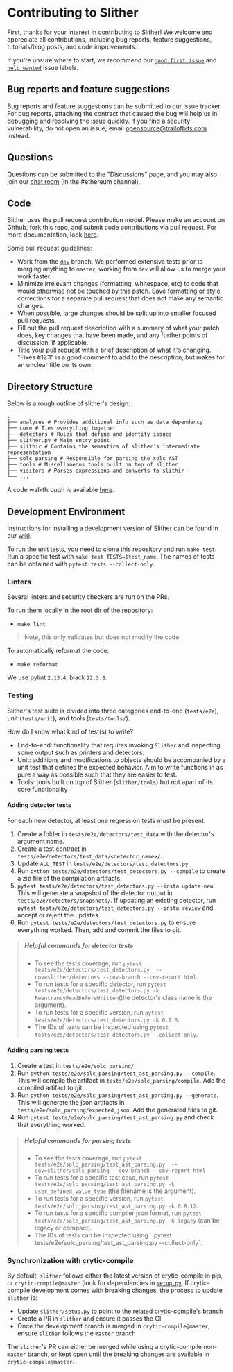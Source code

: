 # Contributing to Slither

First, thanks for your interest in contributing to Slither! We welcome and appreciate all contributions, including bug reports, feature suggestions, tutorials/blog posts, and code improvements.

If you're unsure where to start, we recommend our [`good first issue`](https://github.com/crytic/slither/issues?q=is%3Aissue+is%3Aopen+label%3A%22good+first+issue%22) and [`help wanted`](https://github.com/crytic/slither/issues?q=is%3Aissue+is%3Aopen+label%3A%22help+wanted%22) issue labels.

## Bug reports and feature suggestions

Bug reports and feature suggestions can be submitted to our issue tracker. For bug reports, attaching the contract that caused the bug will help us in debugging and resolving the issue quickly. If you find a security vulnerability, do not open an issue; email opensource@trailofbits.com instead.

## Questions

Questions can be submitted to the "Discussions" page, and you may also join our [chat room](https://empireslacking.herokuapp.com/) (in the #ethereum channel).

## Code

Slither uses the pull request contribution model. Please make an account on Github, fork this repo, and submit code contributions via pull request. For more documentation, look [here](https://guides.github.com/activities/forking/).

Some pull request guidelines:

- Work from the [`dev`](https://github.com/crytic/slither/tree/dev) branch. We performed extensive tests prior to merging anything to `master`, working from `dev` will allow us to merge your work faster.
- Minimize irrelevant changes (formatting, whitespace, etc) to code that would otherwise not be touched by this patch. Save formatting or style corrections for a separate pull request that does not make any semantic changes.
- When possible, large changes should be split up into smaller focused pull requests.
- Fill out the pull request description with a summary of what your patch does, key changes that have been made, and any further points of discussion, if applicable.
- Title your pull request with a brief description of what it's changing. "Fixes #123" is a good comment to add to the description, but makes for an unclear title on its own.

## Directory Structure

Below is a rough outline of slither's design:

```text
.
├── analyses # Provides additional info such as data dependency 
├── core # Ties everything together
├── detectors # Rules that define and identify issues 
├── slither.py # Main entry point
├── slithir # Contains the semantics of slither's intermediate representation
├── solc_parsing # Responsible for parsing the solc AST
├── tools # Miscellaneous tools built on top of slither
├── visitors # Parses expressions and converts to slithir
└── ...
```

A code walkthrough is available [here](https://www.youtube.com/watch?v=EUl3UlYSluU).

## Development Environment

Instructions for installing a development version of Slither can be found in our [wiki](https://github.com/crytic/slither/wiki/Developer-installation).

To run the unit tests, you need to clone this repository and run `make test`. Run a specific test with `make test TESTS=$test_name`. The names of tests can be obtained with `pytest tests --collect-only`.

### Linters

Several linters and security checkers are run on the PRs.

To run them locally in the root dir of the repository:

- `make lint`

> Note, this only validates but does not modify the code.

To automatically reformat the code:

- `make reformat`

We use pylint `2.13.4`, black `22.3.0`.

### Testing

Slither's test suite is divided into three categories end-to-end (`tests/e2e`), unit (`tests/unit`), and tools (`tests/tools/`).

How do I know what kind of test(s) to write?

- End-to-end: functionality that requires invoking `Slither` and inspecting some output such as printers and detectors.
- Unit: additions and modifications to objects should be accompanied by a unit test that defines the expected behavior. Aim to write functions in as pure a way as possible such that they are easier to test.
- Tools: tools built on top of Slither (`slither/tools`) but not apart of its core functionality

#### Adding detector tests

For each new detector, at least one regression tests must be present.

1. Create a folder in `tests/e2e/detectors/test_data` with the detector's argument name. 
2. Create a test contract in `tests/e2e/detectors/test_data/<detector_name>/`.
3. Update `ALL_TEST` in `tests/e2e/detectors/test_detectors.py`
4. Run `python tests/e2e/detectors/test_detectors.py --compile` to create a zip file of the compilation artifacts. 
5. `pytest tests/e2e/detectors/test_detectors.py --insta update-new`. This will generate a snapshot of the detector output in `tests/e2e/detectors/snapshots/`. If updating an existing detector, run `pytest tests/e2e/detectors/test_detectors.py --insta review` and accept or reject the updates. 
6. Run `pytest tests/e2e/detectors/test_detectors.py` to ensure everything worked. Then, add and commit the files to git.

> ##### Helpful commands for detector tests
>
> - To see the tests coverage, run `pytest tests/e2e/detectors/test_detectors.py  --cov=slither/detectors --cov-branch --cov-report html`.
> - To run tests for a specific detector, run `pytest tests/e2e/detectors/test_detectors.py -k ReentrancyReadBeforeWritten`(the detector's class name is the argument).
> - To run tests for a specific version, run `pytest tests/e2e/detectors/test_detectors.py -k 0.7.6`.
> - The IDs of tests can be inspected using `pytest tests/e2e/detectors/test_detectors.py --collect-only`.

#### Adding parsing tests

1. Create a test in `tests/e2e/solc_parsing/`
2. Run `python tests/e2e/solc_parsing/test_ast_parsing.py --compile`. This will compile the artifact in `tests/e2e/solc_parsing/compile`. Add the compiled artifact to git.
3. Run `python tests/e2e/solc_parsing/test_ast_parsing.py --generate`. This will generate the json artifacts in `tests/e2e/solc_parsing/expected_json`. Add the generated files to git.
4. Run `pytest tests/e2e/solc_parsing/test_ast_parsing.py` and check that everything worked.

> ##### Helpful commands for parsing tests
>
> - To see the tests coverage, run `pytest  tests/e2e/solc_parsing/test_ast_parsing.py  --cov=slither/solc_parsing --cov-branch --cov-report html`
> - To run tests for a specific test case, run `pytest tests/e2e/solc_parsing/test_ast_parsing.py -k user_defined_value_type`  (the filename is the argument).
> - To run tests for a specific version, run `pytest tests/e2e/solc_parsing/test_ast_parsing.py -k 0.8.12`.
> - To run tests for a specific compiler json format, run `pytest tests/e2e/solc_parsing/test_ast_parsing.py -k legacy` (can be legacy or compact).
> - The IDs of tests can be inspected using ``pytest tests/e2e/solc_parsing/test_ast_parsing.py --collect-only`.

### Synchronization with crytic-compile

By default, `slither` follows either the latest version of crytic-compile in pip, or `crytic-compile@master` (look for dependencies in [`setup.py`](./setup.py). If crytic-compile development comes with breaking changes, the process to update `slither` is:

- Update `slither/setup.py` to point to the related crytic-compile's branch
- Create a PR in `slither` and ensure it passes the CI
- Once the development branch is merged in `crytic-compile@master`, ensure `slither` follows the `master` branch

The `slither`'s PR can either be merged while using a crytic-compile non-`master` branch, or kept open until the breaking changes are available in `crytic-compile@master`.
